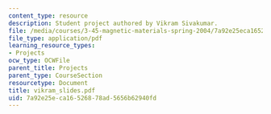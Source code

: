 ```yaml
---
content_type: resource
description: Student project authored by Vikram Sivakumar.
file: /media/courses/3-45-magnetic-materials-spring-2004/7a92e25eca16526878ad5656b62940fd_vikram_slides.pdf
file_type: application/pdf
learning_resource_types:
- Projects
ocw_type: OCWFile
parent_title: Projects
parent_type: CourseSection
resourcetype: Document
title: vikram_slides.pdf
uid: 7a92e25e-ca16-5268-78ad-5656b62940fd
---
```

